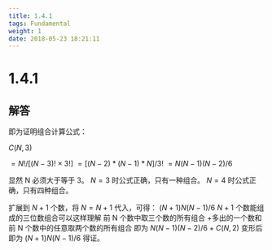 ```yaml
---
title: 1.4.1
tags: Fundamental
weight: 1
date: 2018-05-23 18:21:11
---
```


# 1.4.1


## 解答

即为证明组合计算公式：

$C(N, 3)$

$= N! / [(N - 3)! × 3!]$
$= [(N - 2) * (N - 1) * N] / 3!$
$= N(N - 1)(N - 2) / 6$

显然 N 必须大于等于 3。
$N = 3$ 时公式正确，只有一种组合。
$N = 4$ 时公式正确，只有四种组合。

扩展到 $N+1$ 个数，将 $N = N + 1$ 代入，可得：
$(N + 1)N(N - 1) / 6$
$N + 1$ 个数能组成的三位数组合可以这样理解
前 N 个数中取三个数的所有组合 +多出的一个数和前 N 个数中的任意取两个数的所有组合
即为 $N(N-1)(N - 2) / 6 + C(N, 2)$
变形后即为 $(N + 1)N(N - 1) / 6$ 
得证。
